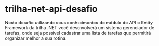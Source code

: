 # trilha-net-api-desafio
Neste desafio utilizando seus conhecimentos do módulo de API e Entity Framework da trilha .NET você desenvolverá um sistema gerenciador de tarefas, onde seja possível cadastrar uma lista de tarefas que permitirá organizar melhor a sua rotina.
